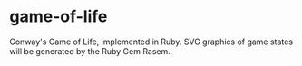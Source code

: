 # game-of-life
Conway's Game of Life, implemented in Ruby. SVG graphics of game states will be generated by the Ruby Gem Rasem.
